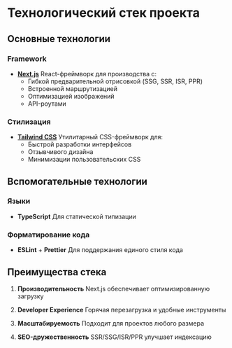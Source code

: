 # Технологический стек проекта

## Основные технологии

### Framework
- **[Next.js](https://nextjs.org/)**
  React-фреймворк для производства с:
  - Гибкой предварительной отрисовкой (SSG, SSR, ISR, PPR)
  - Встроенной маршрутизацией
  - Оптимизацией изображений
  - API-роутами

### Стилизация
- **[Tailwind CSS](https://tailwindcss.com/)**
  Утилитарный CSS-фреймворк для:
  - Быстрой разработки интерфейсов
  - Отзывчивого дизайна
  - Минимизации пользовательских CSS

## Вспомогательные технологии

### Языки
- **TypeScript**
  Для статической типизации

### Форматирование кода
- **ESLint** + **Prettier**
  Для поддержания единого стиля кода

## Преимущества стека

1. **Производительность**
   Next.js обеспечивает оптимизированную загрузку

2. **Developer Experience**
   Горячая перезагрузка и удобные инструменты

3. **Масштабируемость**
   Подходит для проектов любого размера

4. **SEO-дружественность**
   SSR/SSG/ISR/PPR улучшает индексацию